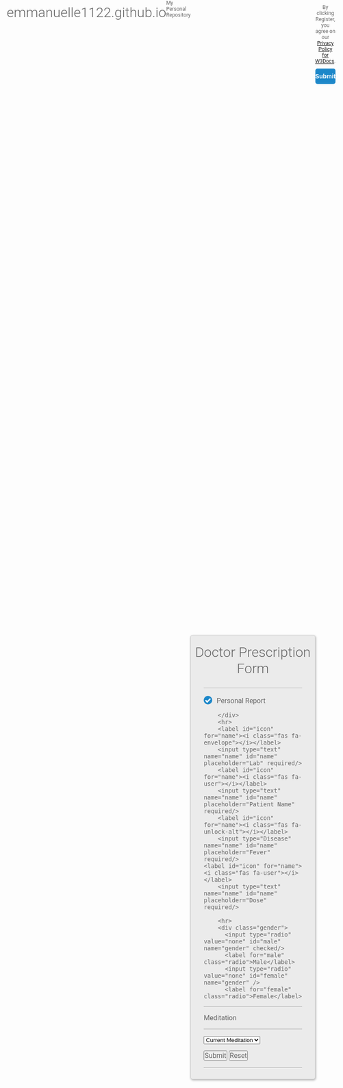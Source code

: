 # emmanuelle1122.github.io
My Personal Repository

<html>
  <head>
    <title>Doctor Prescription Form</title>
    <link href="https://fonts.googleapis.com/css?family=Roboto:300,400,500,700" rel="stylesheet">
    <link rel="stylesheet" href="https://use.fontawesome.com/releases/v5.4.1/css/all.css" integrity="sha384-5sAR7xN1Nv6T6+dT2mhtzEpVJvfS3NScPQTrOxhwjIuvcA67KV2R5Jz6kr4abQsz" crossorigin="anonymous">
    <style>
      html, body {
      display: flex;
      justify-content: center;
      height: 100%;
      }
      body, div, h1, form, input, p { 
      padding: 0;
      margin: 0;
      outline: none;
      font-family: Roboto, Arial, sans-serif;
      font-size: 16px;
      color: #666;
      }
      h1 {
      padding: 10px 0;
      font-size: 32px;
      font-weight: 300;
      text-align: center;
      }
      p {
      font-size: 12px;
      }
      hr {
      color: #a9a9a9;
      opacity: 0.3;
      }
      .main-block {
      max-width: 340px; 
      min-height: 460px; 
      padding: 10px 0;
      margin: auto;
      border-radius: 5px; 
      border: solid 1px #ccc;
      box-shadow: 1px 2px 5px rgba(0,0,0,.31); 
      background: #ebebeb; 
      }
      form {
      margin: 0 30px;
      }
      .account-type, .gender {
      margin: 15px 0;
      }
      input[type=radio] {
      display: none;
      }
      label#icon {
      margin: 0;
      border-radius: 5px 0 0 5px;
      }
      label.radio {
      position: relative;
      display: inline-block;
      padding-top: 4px;
      margin-right: 20px;
      text-indent: 30px;
      overflow: visible;
      cursor: pointer;
      }
      label.radio:before {
      content: "";
      position: absolute;
      top: 2px;
      left: 0;
      width: 20px;
      height: 20px;
      border-radius: 50%;
      background: #1c87c9;
      }
      label.radio:after {
      content: "";
      position: absolute;
      width: 9px;
      height: 4px;
      top: 8px;
      left: 4px;
      border: 3px solid #fff;
      border-top: none;
      border-right: none;
      transform: rotate(-45deg);
      opacity: 0;
      }
      input[type=radio]:checked + label:after {
      opacity: 1;
      }
      input[type=text], input[type=password] {
      width: calc(100% - 57px);
      height: 36px;
      margin: 13px 0 0 -5px;
      padding-left: 10px; 
      border-radius: 0 5px 5px 0;
      border: solid 1px #cbc9c9; 
      box-shadow: 1px 2px 5px rgba(0,0,0,.09); 
      background: #fff; 
      }
      input[type=password] {
      margin-bottom: 15px;
      }
      #icon {
      display: inline-block;
      padding: 9.3px 15px;
      box-shadow: 1px 2px 5px rgba(0,0,0,.09); 
      background: #1c87c9;
      color: #fff;
      text-align: center;
      }
      .btn-block {
      margin-top: 10px;
      text-align: center;
      }
      button {
      width: 100%;
      padding: 10px 0;
      margin: 10px auto;
      border-radius: 5px; 
      border: none;
      background: #1c87c9; 
      font-size: 14px;
      font-weight: 600;
      color: #fff;
      }
      button:hover {
      background: #26a9e0;
      }
    </style>
  </head>
  <body>
    <div class="main-block">
      <h1>Doctor Prescription Form</h1>
      <form action="/">
        <hr>
        <div class="account-type">
          <input type="radio" value="none" id="radioOne" name="account" checked/>
          <label for="radioOne" class="radio">Personal Report</label>
       
        </div>
        <hr>
        <label id="icon" for="name"><i class="fas fa-envelope"></i></label>
        <input type="text" name="name" id="name" placeholder="Lab" required/>
        <label id="icon" for="name"><i class="fas fa-user"></i></label>
        <input type="text" name="name" id="name" placeholder="Patient Name" required/>
        <label id="icon" for="name"><i class="fas fa-unlock-alt"></i></label>
        <input type="Disease" name="name" id="name" placeholder="Fever" required/>
	<label id="icon" for="name"><i class="fas fa-user"></i></label>
        <input type="text" name="name" id="name" placeholder="Dose" required/>
         
        <hr>
        <div class="gender">
          <input type="radio" value="none" id="male" name="gender" checked/>
          <label for="male" class="radio">Male</label>
          <input type="radio" value="none" id="female" name="gender" />
          <label for="female" class="radio">Female</label>
<form action="/">
        <hr>
Meditation
<form action="/">
        <hr>
<select>
<option>Current Meditation</option>
<option>New Meditation</option>
<option>Formulary</option>

<br>
</div>
<input type=submit name="Submit">
<input type="Reset">
<form action="/">
        <hr>
        </div>
        <hr>
        <div class="btn-block">
          <p>By clicking Register, you agree on our <a href="https://www.w3docs.com/privacy-policy">Privacy Policy for W3Docs</a>.</p>
          <button type="submit" href="/">Submit</button>
        </div>
      </form>
    </div>
  </body>
</html>
